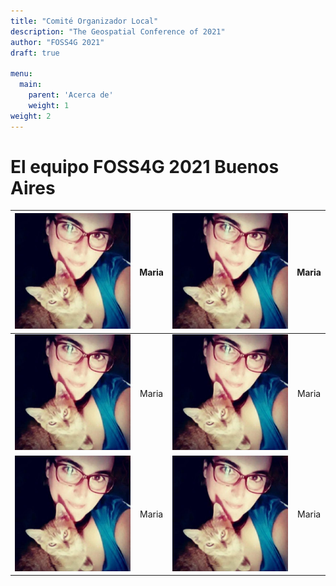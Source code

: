 ```yaml
---
title: "Comité Organizador Local"
description: "The Geospatial Conference of 2021"
author: "FOSS4G 2021"
draft: true

menu:
  main:
    parent: 'Acerca de'
    weight: 1  
weight: 2    
---
```


# El equipo FOSS4G 2021 Buenos Aires

|![Maria](mariaa.jpg) |Maria|![Maria](mariaa.jpg) |Maria|
|:---:|:---:|:---:|:---:|
|![Maria](mariaa.jpg) |Maria|![Maria](mariaa.jpg) |Maria|
|![Maria](mariaa.jpg) |Maria|![Maria](mariaa.jpg) |Maria|
